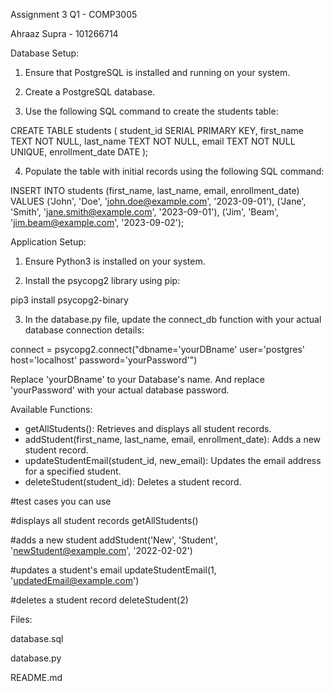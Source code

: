 Assignment 3 Q1 - COMP3005

Ahraaz Supra - 101266714

Database Setup:

1. Ensure that PostgreSQL is installed and running on your system.

2. Create a PostgreSQL database. 

3. Use the following SQL command to create the students table:

CREATE TABLE students (
    student_id SERIAL PRIMARY KEY,
    first_name TEXT NOT NULL,
    last_name TEXT NOT NULL,
    email TEXT NOT NULL UNIQUE,
    enrollment_date DATE
);

4. Populate the table with initial records using the following SQL command:

INSERT INTO students (first_name, last_name, email, enrollment_date) VALUES
('John', 'Doe', 'john.doe@example.com', '2023-09-01'),
('Jane', 'Smith', 'jane.smith@example.com', '2023-09-01'),
('Jim', 'Beam', 'jim.beam@example.com', '2023-09-02');

Application Setup:

1. Ensure Python3 is installed on your system.

2. Install the psycopg2 library using pip:

pip3 install psycopg2-binary

3. In the database.py file, update the connect_db function with your actual database connection details:

connect = psycopg2.connect("dbname='yourDBname' user='postgres' host='localhost' password='yourPassword'")

Replace 'yourDBname' to your Database's name. And replace 'yourPassword' with your actual database password.

Available Functions:

- getAllStudents(): Retrieves and displays all student records.
- addStudent(first_name, last_name, email, enrollment_date): Adds a new student record.
- updateStudentEmail(student_id, new_email): Updates the email address for a specified student.
- deleteStudent(student_id): Deletes a student record.

#test cases you can use

#displays all student records 
getAllStudents()

#adds a new student
addStudent('New', 'Student', 'newStudent@example.com', '2022-02-02')

#updates a student's email
updateStudentEmail(1, 'updatedEmail@example.com')

#deletes a student record
deleteStudent(2)

Files:

database.sql

database.py

README.md
